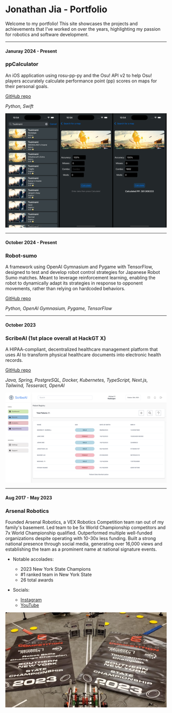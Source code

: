 # Jonathan Jia - Portfolio

Welcome to my portfolio! This site showcases the projects and achievements that I’ve worked on over the years, highlighting my passion for robotics and software development.

---

#### **Januray 2024 - Present**  
### **ppCalculator**  
An iOS application using rosu-pp-py and the Osu! API v2 to help Osu! players accurately calculate performance point (pp) scores on maps for their personal goals.

[GitHub repo](https://github.com/JonathanJia05/ppCalculator)

*Python, Swift*

![ScribeAI](/assets/ppCalculator.jpg)

---

#### **October 2024 - Present**  
### **Robot-sumo**  
A framework using OpenAI Gymnasium and Pygame with TensorFlow, designed to test and develop robot control strategies for Japanese Robot Sumo matches. Meant to leverage reinforcement learning, enabling the robot to dynamically adapt its strategies in response to opponent movements, rather than relying on hardcoded behaviors.

[GitHub repo](https://github.com/JonathanJia05/Robot-sumo)

*Python, OpenAI Gymnasium, Pygame, TensorFlow*

---

#### **October 2023**  
### **ScribeAI (1st place overall at HackGT X)**  
A HIPAA-compliant, decentralized healthcare management platform that uses AI to transform physical healthcare documents into electronic health records.

[GitHub repo](https://github.com/JonathanJia05/scribeai)

*Java, Spring, PostgreSQL, Docker, Kubernetes, TypeScript, Next.js, Tailwind, Tesseract, OpenAI*

![ScribeAI](/assets/scribeai.png)

---

#### **Aug 2017 - May 2023**  
### **Arsenal Robotics**  
Founded Arsenal Robotics, a VEX Robotics Competition team ran out of my family's basement. Led team to be 5x World Championship competitors and 7x World Championship qualified. Outperformed multiple well-funded organizations despite operating with 10-30x less funding. Built a strong national presence through social media, generating over 16,000 views and establishing the team as a prominent name at national signature events.

- Notable accolades:
  - 2023 New York State Champions
  - #1 ranked team in New York State
  - 26 total awards

- Socials:
  - [Instagram](https://www.instagram.com/55645x/)
  - [YouTube](https://www.youtube.com/@ARSENAL_55645X)

![VexRobotics](/assets/vex.jpeg)


